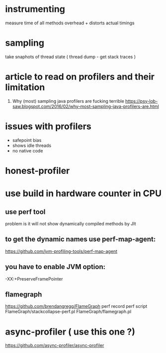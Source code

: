 # instrumenting
measure time of all methods
overhead + distorts actual timings
# sampling
take snaphots of thread state ( thread dump - get stack traces  )
# article to read on profilers and their limitation
1) Why (most) sampling java profilers are fucking terrible
https://psy-lob-saw.blogspot.com/2016/02/why-most-sampling-java-profilers-are.html

# issues with profilers
- safepoint bias
- shows idle threads
- no native code 

# honest-profiler 

# use build in hardware counter in CPU
## use perf tool
problem is it will not show dynamically compiled methods by JIt
## to get the dynamic names use perf-map-agent:
https://github.com/jvm-profiling-tools/perf-map-agent
## you have to enable JVM option:
-XX:+PreserveFramePointer
## flamegraph
https://github.com/brendangregg/FlameGraph
perf record
perf script
FlameGraph/stackcollapse-perf.pl
FlameGraph/flamegraph.pl

# async-profiler  ( use this one ?)
https://github.com/async-profiler/async-profiler
